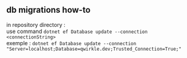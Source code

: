 ﻿## db migrations how-to
in repository directory :  
use command ```dotnet ef Database update --connection <connectionString>```  
exemple :  ```dotnet ef Database update --connection "Server=localhost;Database=qwirkle.dev;Trusted_Connection=True;"```
